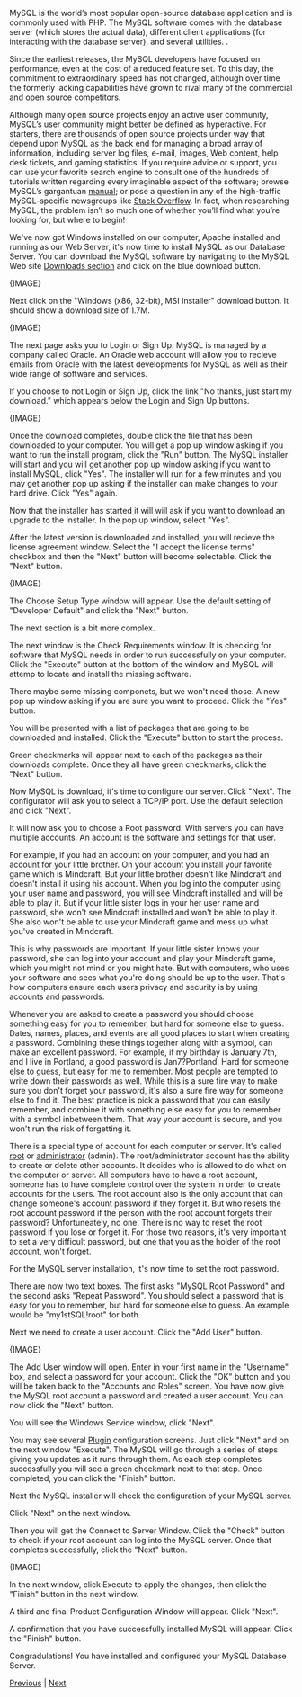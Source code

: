 MySQL is the world’s most popular open-source database application and is commonly used with PHP. The MySQL software
comes with the database server (which stores the actual data), different client
applications (for interacting with the database server), and several utilities. .

Since the earliest releases, the MySQL developers have focused on performance, even
at the cost of a reduced feature set. To this day, the commitment to extraordinary speed
has not changed, although over time the formerly lacking capabilities have grown to
rival many of the commercial and open source competitors.

Although many open source projects enjoy an active user community, MySQL’s user
community might better be defined as hyperactive. For starters, there are thousands of open
source projects under way that depend upon MySQL as the back end for managing a
broad array of information, including server log files, e-mail, images, Web content,
help desk tickets, and gaming statistics. If you require advice or support, you can use
your favorite search engine to consult one of the hundreds of tutorials written regarding
every imaginable aspect of the software; browse MySQL’s gargantuan [manual](https://dev.mysql.com/doc/); or pose a
question in any of the high-traffic MySQL-specific newsgroups like [Stack Overflow](http://stackoverflow.com/questions/tagged/mysql). In fact, when researching
MySQL, the problem isn’t so much one of whether you’ll find what you’re looking for,
but where to begin!

We've now got Windows installed on our computer, Apache installed and running as our Web Server, it's now time to install MySQL as our Database Server.
You can download the MySQL software by navigating to the MySQL
Web site [Downloads section](https://dev.mysql.com/downloads/mysql/) and click on the blue download button.

{IMAGE}

Next click on the "Windows (x86, 32-bit), MSI Installer" download button.  It should show a download size of 1.7M.

{IMAGE}

The next page asks you to Login or Sign Up.  MySQL is managed by a company called Oracle.  An Oracle web account will allow you to recieve emails from Oracle with the latest developments for MySQL as well as their wide range of software and services.

If you choose to not Login or Sign Up, click the link "No thanks, just start my download." which appears below the Login and Sign Up buttons.

{IMAGE}

Once the download completes, double click the file that has been downloaded to your computer.  You will get a pop up window asking if you want to run the install program, click the "Run" button.  The MySQL installer will start and you will get another pop up window asking if you want to install MySQL, click "Yes".  The installer will run for a few minutes and you may get another pop up asking if the installer can make changes to your hard drive.  Click "Yes" again.

Now that the installer has started it will will ask if you want to download an upgrade to the installer.  In the pop up window, select "Yes".

After the latest version is downloaded and installed, you will recieve the license agreement window.  Select the "I accept the license terms" checkbox and then the "Next" button will become selectable.  Click the "Next" button.

{IMAGE}

The Choose Setup Type window will appear.  Use the default setting of "Developer Default" and click the "Next" button.

The next section is a bit more complex.

The next window is the Check Requirements window.  It is checking for software that MySQL needs in order to run successfully on your computer.  Click the "Execute" button at the bottom of the window and MySQL will attemp to locate and install the missing software.

There maybe some missing componets, but we won't need those.  A new pop up window asking if you are sure you want to proceed.  Click the "Yes" button.

You will be presented with a list of packages that are going to be downloaded and installed.  Click the "Execute" button to start the process.

Green checkmarks will appear next to each of the packages as their downloads complete.  Once they all have green checkmarks, click the "Next" button.

Now MySQL is download, it's time to configure our server.  Click "Next".  The configurator will ask you to select a TCP/IP port.  Use the default selection and click "Next".

It will now ask you to choose a Root password.  With servers you can have multiple accounts.  An account is the software and settings for that user.

For example, if you had an account on your computer, and you had an account for your little brother.  On your account you install your favorite game which is Mindcraft.  But your little brother doesn't like Mindcraft and doesn't install it using his account.  When you log into the computer using your user name and password, you will see Mindcraft installed and will be able to play it.  But if your little sister logs in your her user name and password, she won't see Mindcraft installed and won't be able to play it.  She also won't be able to use your Mindcraft game and mess up what you've created in Mindcraft.

This is why passwords are important.  If your little sister knows your password, she can log into your account and play your Mindcraft game, which you might not mind or you might hate.  But with computers, who uses your software and sees what you're doing should be up to the user.  That's how computers ensure each users privacy and security is by using accounts and passwords.

Whenever you are asked to create a password you should choose something easy for you to remember, but hard for someone else to guess.  Dates, names, places, and events are all good places to start when creating a password.  Combining these things together along with a symbol, can make an excellent password.  For example, if my birthday is January 7th, and I live in Portland, a good password is Jan7?Portland.  Hard for someone else to guess, but easy for me to remember.  Most people are tempted to write down their passwords as well.  While this is a sure fire way to make sure you don't forget your password, it's also a sure fire way for someone else to find it.  The best practice is pick a password that you can easily remember, and combine it with something else easy for you to remember with a symbol inbetween them.  That way your account is secure, and you won't run the risk of forgetting it.

There is a special type of account for each computer or server.  It's called [root](http://www.linfo.org/root.html) or [administrator](https://support.microsoft.com/en-us/help/14028/windows-7-how-log-on-as-an-administrator) (admin).  The root/administrator account has the ability to create or delete other accounts.  It decides who is allowed to do what on the computer or server.  All computers have to have a root account, someone has to have complete control over the system in order to create accounts for the users.  The root account also is the only account that can change someone's account password if they forget it.  But who resets the root account password if the person with the root account forgets their password?  Unfortuneately, no one.  There is no way to reset the root password if you lose or forget it.  For those two reasons, it's very important to set a very difficult password, but one that you as the holder of the root account, won't forget.

For the MySQL server installation, it's now time to set the root password.

There are now two text boxes.  The first asks "MySQL Root Password" and the second asks "Repeat Password".  You should select a password that is easy for you to remember, but hard for someone else to guess.  An example would be "my1stSQL!root" for both.

Next we need to create a user account.  Click the "Add User" button.

{IMAGE}

The Add User window will open.  Enter in your first name in the "Username" box, and select a password for your account.  Click the "OK" button and you will be taken back to the "Accounts and Roles" screen.  You have now give the MySQL root account a password and created a user account.  You can now click the "Next" button.

You will see the Windows Service window, click "Next".

You may see several [Plugin](https://en.wikipedia.org/wiki/Plug-in_(computing)) configuration screens.  Just click "Next" and on the next window "Execute".  The MySQL will go through a series of steps giving you updates as it runs through them.  As each step completes successfully you will see a green checkmark next to that step.  Once completed, you can click the "Finish" button.

Next the MySQL installer will check the configuration of your MySQL server.

Click "Next" on the next window.  

Then you will get the Connect to Server Window.  Click the "Check" button to check if your root account can log into the MySQL server.  Once that completes successfully, click the "Next" button.

{IMAGE}

In the next window, click Execute to apply the changes, then click the "Finish" button in the next window.

A third and final Product Configuration Window will appear.  Click "Next".

A confirmation that you have successfully installed MySQL will appear.  Click the "Finish" button.

Congradulations!  You have installed and configured your MySQL Database Server.

[Previous](https://github.com/shavez00/instructions/blob/master/Setting-Up-a-Development-Server/Storing%20information.md) | [Next](https://github.com/shavez00/instructions/blob/master/Setting-Up-a-Development-Server/What%20is%20PHP.md)

